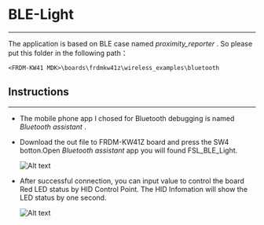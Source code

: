 # BLE-Light
----
The application is based on BLE case named  *proximity_reporter* . So please put this folder in the following path：

    <FRDM-KW41 MDK>\boards\frdmkw41z\wireless_examples\bluetooth

## Instructions ##
----
*   The mobile phone app I chosed for Bluetooth debugging is named *Bluetooth assistant* .

*   Download the out file to FRDM-KW41Z board and press the SW4 botton.Open *Bluetooth assistant* app you will found FSL_BLE_Light.

    ![Alt text](http://p6wf2jj0b.bkt.clouddn.com/found.png)

*   After successful connection, you can input value to control the board Red LED status by HID Control Point. The HID Infomation will show the LED status by one second.

    ![Alt text](http://p6wf2jj0b.bkt.clouddn.com/result.png)